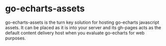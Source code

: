 # go-echarts-assets

go-echarts-assets is the turn key solution for hosting go-echarts javascript assets. It can be placed as it is into your server and its gh-pages acts as the default content delivery host when you evaluate go-echarts for web purposes.
